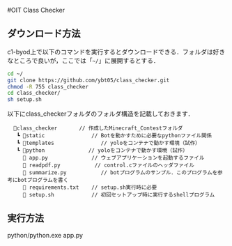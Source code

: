 #OIT Class Checker

## ダウンロード方法

c1-byod上で以下のコマンドを実行するとダウンロードできる．フォルダは好きなところで良いが，ここでは「```~/```」に展開するとする．

``` sh
cd ~/
git clone https://github.com/ybt05/class_checker.git
chmod -R 755 class_checker
cd class_checker/
sh setup.sh
```

以下にclass_checkerフォルダのフォルダ構造を記載しておきます．

``` file
  📁class_checker       // 作成したMinecraft_Contestフォルダ
   ┗ 📁static               // Botを動かすために必要なpythonファイル関係
   ┗ 📁templates               // yoloをコンテナで動かす環境（試作）
   ┗ 📁python              // yoloをコンテナで動かす環境（試作）
     📃 app.py              // ウェブアプリケーションを起動するファイル
     📃 readpdf.py           // control.cファイルのヘッダファイル
     📃 summarize.py           // botプログラムのサンプル．このプログラムを参考にbotプログラムを書く
     📃 requirements.txt    // setup.sh実行時に必要
     📃 setup.sh            // 初回セットアップ時に実行するshellプログラム
```

## 実行方法

python/python.exe app.py